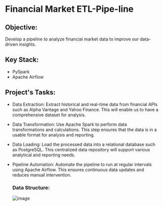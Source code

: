 # Financial Market ETL-Pipe-line

## Objective:
Develop a pipeline to analyze financial market data to improve our data-driven
insights.

## Key Stack:
- PySpark
- Apache Airflow

## Project's Tasks:
- Data Extraction: Extract historical and real-time data from financial APIs such as Alpha Vantage and Yahoo Finance. This will enable us to have a comprehensive dataset for analysis.

- Data Transformation: Use Apache Spark to perform data transformations and calculations. This step ensures that the data is in a usable format for analysis and reporting.

- Data Loading: Load the processed data into a relational database such as PostgreSQL. This centralized data repository will support various analytical and reporting needs.
  
- Pipeline Automation: Automate the pipeline to run at regular intervals using Apache Airflow. This ensures continuous data updates and reduces manual intervention.

  ### Data Structure:
  
  ![image](https://github.com/user-attachments/assets/e304e1fc-ce88-4608-93a2-3ae25f9ecb62)
